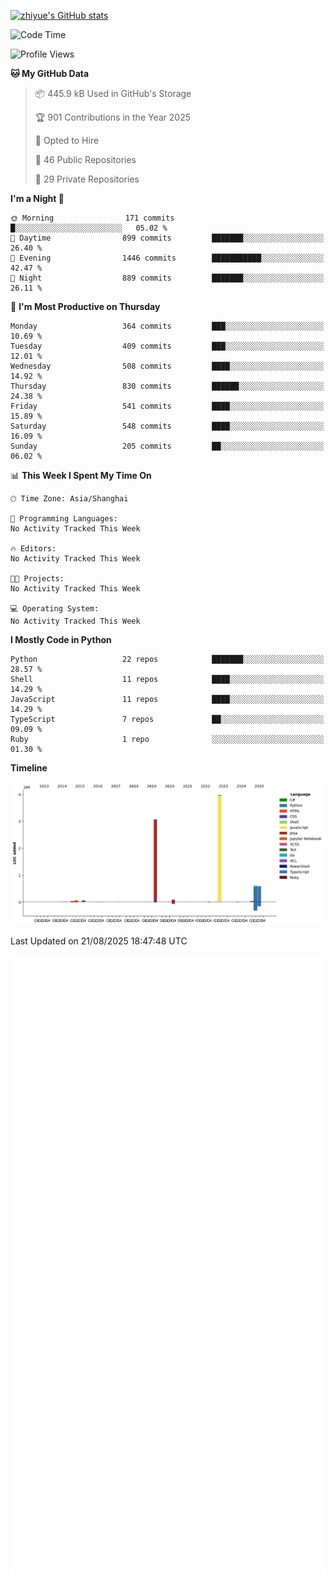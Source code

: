 
[![zhiyue's GitHub stats](https://github-readme-stats.vercel.app/api?username=zhiyue)](https://github.com/anuraghazra/github-readme-stats&&show_icons=true)

<!--START_SECTION:waka-->
![Code Time](http://img.shields.io/badge/Code%20Time-2%2C215%20hrs%2020%20mins-blue)

![Profile Views](http://img.shields.io/badge/Profile%20Views-0-blue)

**🐱 My GitHub Data** 

> 📦 445.9 kB Used in GitHub's Storage 
 > 
> 🏆 901 Contributions in the Year 2025
 > 
> 💼 Opted to Hire
 > 
> 📜 46 Public Repositories 
 > 
> 🔑 29 Private Repositories 
 > 
**I'm a Night 🦉** 

```text
🌞 Morning                171 commits         █░░░░░░░░░░░░░░░░░░░░░░░░   05.02 % 
🌆 Daytime                899 commits         ███████░░░░░░░░░░░░░░░░░░   26.40 % 
🌃 Evening                1446 commits        ███████████░░░░░░░░░░░░░░   42.47 % 
🌙 Night                  889 commits         ███████░░░░░░░░░░░░░░░░░░   26.11 % 
```
📅 **I'm Most Productive on Thursday** 

```text
Monday                   364 commits         ███░░░░░░░░░░░░░░░░░░░░░░   10.69 % 
Tuesday                  409 commits         ███░░░░░░░░░░░░░░░░░░░░░░   12.01 % 
Wednesday                508 commits         ████░░░░░░░░░░░░░░░░░░░░░   14.92 % 
Thursday                 830 commits         ██████░░░░░░░░░░░░░░░░░░░   24.38 % 
Friday                   541 commits         ████░░░░░░░░░░░░░░░░░░░░░   15.89 % 
Saturday                 548 commits         ████░░░░░░░░░░░░░░░░░░░░░   16.09 % 
Sunday                   205 commits         ██░░░░░░░░░░░░░░░░░░░░░░░   06.02 % 
```


📊 **This Week I Spent My Time On** 

```text
🕑︎ Time Zone: Asia/Shanghai

💬 Programming Languages: 
No Activity Tracked This Week

🔥 Editors: 
No Activity Tracked This Week

🐱‍💻 Projects: 
No Activity Tracked This Week

💻 Operating System: 
No Activity Tracked This Week
```

**I Mostly Code in Python** 

```text
Python                   22 repos            ███████░░░░░░░░░░░░░░░░░░   28.57 % 
Shell                    11 repos            ████░░░░░░░░░░░░░░░░░░░░░   14.29 % 
JavaScript               11 repos            ████░░░░░░░░░░░░░░░░░░░░░   14.29 % 
TypeScript               7 repos             ██░░░░░░░░░░░░░░░░░░░░░░░   09.09 % 
Ruby                     1 repo              ░░░░░░░░░░░░░░░░░░░░░░░░░   01.30 % 
```



**Timeline**

![Lines of Code chart](https://raw.githubusercontent.com/zhiyue/zhiyue/main/assets/bar_graph.png)


 Last Updated on 21/08/2025 18:47:48 UTC
<!--END_SECTION:waka-->

<!-- [![Top Langs](https://github-readme-stats.vercel.app/api/top-langs/?username=zhiyue)](https://github.com/anuraghazra/github-readme-stats) -->

![](./github-metrics.svg)

